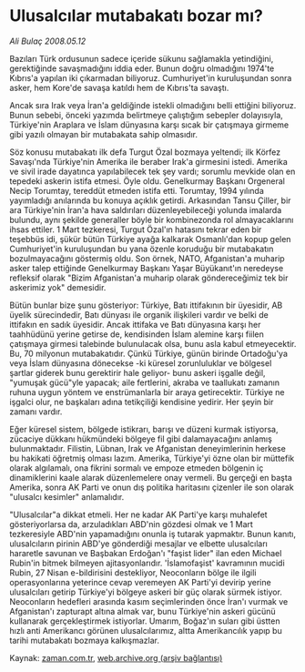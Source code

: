 # Ulusalcılar mutabakatı bozar mı?

*Ali Bulaç 2008.05.12*

<tr><td class="metin" colspan="2" style="padding-top: 20px; padding-left: 5px; padding-right: 10px;">Bazıları Türk ordusunun sadece içeride sükunu sağlamakla yetindiğini, gerektiğinde savaşmadığını iddia eder. Bunun doğru olmadığını 1974'te Kıbrıs'a yapılan iki çıkarmadan biliyoruz. Cumhuriyet'in kuruluşundan sonra asker, hem Kore'de savaşa katıldı hem de Kıbrıs'ta savaştı.</td></tr><tr><td class="metin" colspan="2" style="padding-top: 20px; padding-left: 5px; padding-right: 10px;"><p> Ancak sıra Irak veya İran'a geldiğinde istekli olmadığını belli ettiğini biliyoruz. Bunun sebebi, önceki yazımda belirtmeye çalıştığım sebepler dolayısıyla, Türkiye'nin Araplara ve İslam dünyasına karşı sıcak bir çatışmaya girmeme gibi yazılı olmayan bir mutabakata sahip olmasıdır.
<p> Söz konusu mutabakatı ilk defa Turgut Özal bozmaya yeltendi; ilk Körfez Savaşı'nda Türkiye'nin Amerika ile beraber Irak'a girmesini istedi. Amerika ve sivil irade dayatınca yapılabilecek tek şey vardı; sorumlu mevkide olan en tepedeki askerin istifa etmesi. Öyle oldu. Genelkurmay Başkanı Orgeneral Necip Torumtay, tereddüt etmeden istifa etti. Torumtay, 1994 yılında yayımladığı anılarında bu konuya açıklık getirdi. Arkasından Tansu Çiller, bir ara Türkiye'nin İran'a hava saldırıları düzenleyebileceği yolunda imalarda bulundu, aynı şekilde generaller böyle bir kombinezonda rol almayacaklarını ihsas ettiler. 1 Mart tezkeresi, Turgut Özal'ın hatasını tekrar eden bir teşebbüs idi, şükür bütün Türkiye ayağa kalkarak Osmanlı'dan kopup gelen Cumhuriyet'in kuruluşundan bu yana özenle koruduğu bir mutabakatın bozulmayacağını göstermiş oldu. Son örnek, NATO, Afganistan'a muharip asker talep ettiğinde Genelkurmay Başkanı Yaşar Büyükanıt'ın neredeyse refleksif olarak "Bizim Afganistan'a muharip olarak göndereceğimiz tek bir askerimiz yok" demesidir.
<p> Bütün bunlar bize şunu gösteriyor: Türkiye, Batı ittifakının bir üyesidir, AB üyelik sürecindedir, Batı dünyası ile organik ilişkileri vardır ve belki de ittifakın en sadık üyesidir. Ancak ittifaka ve Batı dünyasına karşı her taahhüdünü yerine getirse de, kendisinden İslam alemine karşı fiilen çatışmaya girmesi talebinde bulunulacak olsa, bunu asla kabul etmeyecektir. Bu, 70 milyonun mutabakatıdır. Çünkü Türkiye, günün birinde Ortadoğu'ya veya İslam dünyasına dönecekse -ki küresel zorunluluklar ve bölgesel şartlar giderek bunu gerektirir hale geliyor- bunu askeri işgalle değil, "yumuşak gücü"yle yapacak; aile fertlerini, akraba ve taallukatı zamanın ruhuna uygun yöntem ve enstrümanlarla bir araya getirecektir. Türkiye ne işgalci olur, ne başkaları adına tetikçiliği kendisine yedirir. Her şeyin bir zamanı vardır.
<p> Eğer küresel sistem, bölgede istikrarı, barışı ve düzeni kurmak istiyorsa, zücaciye dükkanı hükmündeki bölgeye fil gibi dalamayacağını anlamış bulunmaktadır. Filistin, Lübnan, Irak ve Afganistan deneyimlerinin herkese bu hakikati öğretmiş olması lazım. Amerika, Türkiye'yi özne olan bir müttefik olarak algılamalı, ona fikrini sormalı ve empoze etmeden bölgenin iç dinamiklerini kaale alarak düzenlemelere onay vermeli. Bu gerçeği en başta Amerika, sonra AK Parti ve onun dış politika haritasını çizenler ile son olarak "ulusalcı kesimler" anlamalıdır. 
<p> "Ulusalcılar"a dikkat etmeli. Her ne kadar AK Parti'ye karşı muhalefet gösteriyorlarsa da, arzuladıkları ABD'nin gözdesi olmak ve 1 Mart tezkeresiyle ABD'nin yapamadığını onunla iş tutarak yapmaktır. Bunun kanıtı, ulusalcıların pirinin ABD'ye gönderdiği mesajlar ve elbette ulusalcıları hararetle savunan ve Başbakan Erdoğan'ı "faşist lider" ilan eden Michael Rubin'in bitmek bilmeyen ajitasyonlarıdır. 'İslamofaşist' kavramının mucidi Rubin, 27 Nisan e-bildirisini destekliyor, Neoconların bölge ile ilgili operasyonlarına yeterince cevap veremeyen AK Parti'yi devirip yerine ulusalcıları getirip Türkiye'yi bölgeye askeri bir güç olarak sürmek istiyor. Neoconların hedefleri arasında kasım seçimlerinden önce İran'ı vurmak ve Afganistan'ı zapturapt altına almak var, bunu Türkiye'nin askeri gücünü kullanarak gerçekleştirmek istiyorlar. Umarım, Boğaz'ın suları gibi üstten hızlı anti Amerikancı görünen ulusalcılarımız, altta Amerikancılık yapıp bu tarihi mutabakatı bozmaya kalkışmazlar.<br/></p></p></p></p></p></td></tr>

Kaynak: [zaman.com.tr](http://zaman.com.tr/yazar.do?yazino=688216), [web.archive.org (arşiv bağlantısı)](http://web.archive.org/web/20080513005229/http://www.zaman.com.tr:80/yazar.do?yazino=688216)
